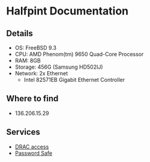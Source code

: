 # Halfpint Documentation

## Details

* OS: FreeBSD 9.3
* CPU: AMD Phenom(tm) 9650 Quad-Core Processor
* RAM: 8GB
* Storage: 456G (Samsung HD502IJ)
* Network: 2x Ethernet
    * Intel 82571EB Gigabit Ethernet Controller 

## Where to find

* 136.206.15.29

## Services

* [DRAC access](/procedures/dracaccess)
* [Password Safe](/procedures/pwsafe)
